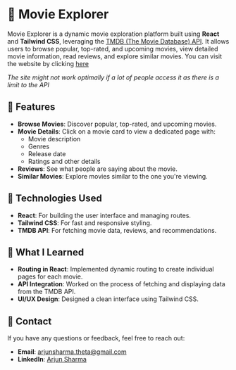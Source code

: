 
# 🎥 Movie Explorer

Movie Explorer is a dynamic movie exploration platform built using **React** and **Tailwind CSS**, leveraging the [TMDB (The Movie Database) API](https://www.themoviedb.org/documentation/api). It allows users to browse popular, top-rated, and upcoming movies, view detailed movie information, read reviews, and explore similar movies. You can visit the website by clicking [here](https://movieshehe.netlify.app/)

_The site might not work optimally if a lot of people access it as there is a limit to the API_

## 🌟 Features

- **Browse Movies**: Discover popular, top-rated, and upcoming movies.
- **Movie Details**: Click on a movie card to view a dedicated page with:
  - Movie description
  - Genres
  - Release date
  - Ratings and other details
- **Reviews**: See what people are saying about the movie.
- **Similar Movies**: Explore movies similar to the one you're viewing.

## 🚀 Technologies Used

- **React**: For building the user interface and managing routes.
- **Tailwind CSS**: For fast and responsive styling.
- **TMDB API**: For fetching movie data, reviews, and recommendations.

## 🎯 What I Learned

- **Routing in React**: Implemented dynamic routing to create individual pages for each movie.
- **API Integration**: Worked on the process of fetching and displaying data from the TMDB API.
- **UI/UX Design**: Designed a clean interface using Tailwind CSS.


## 📧 Contact

If you have any questions or feedback, feel free to reach out:

- **Email**: [arjunsharma.theta@gmail.com](mailto:arjunsharma.theta@gmail.com)
- **LinkedIn**: [Arjun Sharma](https://linkedin.com/in/arjunsharmahehe)

